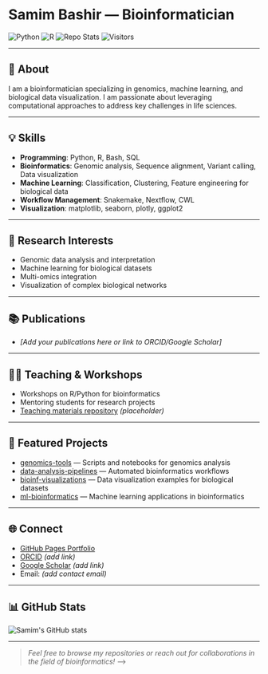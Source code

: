 # Samim Bashir — Bioinformatician

![Python](https://img.shields.io/badge/Python-3.8.0-brightgreen)
![R](https://img.shields.io/badge/R-4.0.5-blue)
![Repo Stats](https://img.shields.io/github/stars/samimbashir?style=social)
![Visitors](https://visitor-badge.glitch.me/badge?page_id=samimbashir.samimbashir)

---

## 🧬 About

I am a bioinformatician specializing in genomics, machine learning, and biological data visualization. I am passionate about leveraging computational approaches to address key challenges in life sciences.

---

## 💡 Skills

- **Programming**: Python, R, Bash, SQL
- **Bioinformatics**: Genomic analysis, Sequence alignment, Variant calling, Data visualization
- **Machine Learning**: Classification, Clustering, Feature engineering for biological data
- **Workflow Management**: Snakemake, Nextflow, CWL
- **Visualization**: matplotlib, seaborn, plotly, ggplot2

---

## 🔬 Research Interests

- Genomic data analysis and interpretation
- Machine learning for biological datasets
- Multi-omics integration
- Visualization of complex biological networks

---

## 📚 Publications

- _[Add your publications here or link to ORCID/Google Scholar]_

---

## 🧑‍🏫 Teaching & Workshops

- Workshops on R/Python for bioinformatics
- Mentoring students for research projects
- [Teaching materials repository](#) _(placeholder)_

---

## 🚀 Featured Projects

- [genomics-tools](#) — Scripts and notebooks for genomics analysis
- [data-analysis-pipelines](#) — Automated bioinformatics workflows
- [bioinf-visualizations](#) — Data visualization examples for biological datasets
- [ml-bioinformatics](#) — Machine learning applications in bioinformatics

---

## 🌐 Connect

- [GitHub Pages Portfolio](https://samimbashir.github.io/)
- [ORCID](#) _(add link)_
- [Google Scholar](#) _(add link)_
- Email: _(add contact email)_

---

## 📊 GitHub Stats

![Samim's GitHub stats](https://github-readme-stats.vercel.app/api?username=samimbashir&show_icons=true&theme=radical)

---

> _Feel free to browse my repositories or reach out for collaborations in the field of bioinformatics!_
-->
